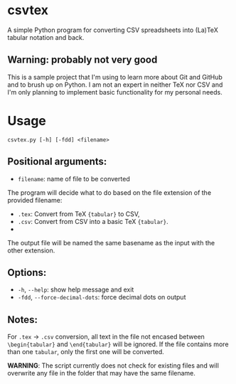 # csvtex
A simple Python program for converting CSV spreadsheets into (La)TeX tabular notation and back.

## Warning: probably not very good
This is a sample project that I'm using to learn more about Git and GitHub and to brush up on Python. I am not an expert in neither TeX nor CSV and I'm only planning to implement basic functionality for my personal needs.

# Usage
```
csvtex.py [-h] [-fdd] <filename>
```
## Positional arguments:
- `filename`: name of file to be converted

The program will decide what to do based on the file extension of the provided filename:
- `.tex`: Convert from TeX `{tabular}` to CSV,
- `.csv`: Convert from CSV into a basic TeX `{tabular}`.
- 
The output file will be named the same basename as the input with the other extension.

## Options:
- `-h`, `--help`: show help message and exit
- `-fdd`, `--force-decimal-dots`: force decimal dots on output

## Notes:
For `.tex` -> `.csv` conversion, all text in the file not encased between `\begin{tabular}` and `\end{tabular}` will be ignored. If the file contains more than one `tabular`, only the first one will be converted.

**WARNING**: The script currently does not check for existing files and will overwrite any file in the folder that may have the same filename.
